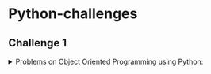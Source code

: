 # Python-challenges

## Challenge 1
<details>
  <summary> Problems on Object Oriented Programming using Python: </summary>
  <br/>
  
  1. Create a class with name StringClass whihc should take string as an input from constructor. <br/>
  It should have a method to return length of the string. <br/>
  Another method to convert string to list of characters. <br/>
  
  2. Create a class PairsPossible which should inherit StringClass. <br/>
  It should have a method to store the list of all possible pairs formed. <br/>
  Another method to print the stored pairs seperated by space. <br/>
  
  3. Create a class SearchCommonElements which should take string as an input from constructor. <br/>
  Create a method to find common elements from strings taken from StringClass and PairsPossible classes. <br/>
  Return the answer in a list. <br/>
  
  4. Create a class EqualSumPairs to generate the count of total paris formed by PairsPossible class. <br/>
  Print the output for SearchCommonElements and EqualSumPairs classes. <br/>
</details>
